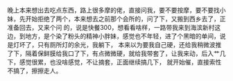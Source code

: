 晚上本来想出去吃点东西，路上很多摩的佬，直接问我，要不要按摩，要不要找小妹，先开始拒绝了两个，本来想去之前那个会所的，问了下，又搬到西乡去了，正准备回去，又来个问
的，说是快餐300，想看看啥样，一路带我来到海滨新村这边，到地方，是个染了粉头的精神小胖妹，感觉也不年轻，进了个黑暗的单间，说是灯坏了，只有厕所灯的余光，我躺下，
本来以为要我自己硬，还给我稍微波推了下，隔着保鲜膜给我口了下，有点微微硬，就给我带套了，让我来动，后入艹几下，感觉很累，也没啥感觉，不让摘套，正面继续搞几下，
就开始催，直接索性不搞了，擦擦走人。